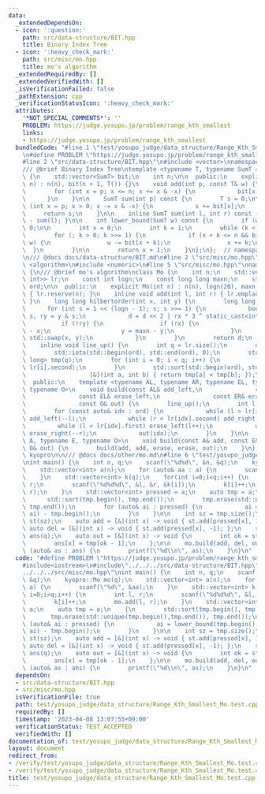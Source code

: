 ```yaml
---
data:
  _extendedDependsOn:
  - icon: ':question:'
    path: src/data-structure/BIT.hpp
    title: Binary Index Tree
  - icon: ':heavy_check_mark:'
    path: src/misc/mo.hpp
    title: mo's algorithm
  _extendedRequiredBy: []
  _extendedVerifiedWith: []
  _isVerificationFailed: false
  _pathExtension: cpp
  _verificationStatusIcon: ':heavy_check_mark:'
  attributes:
    '*NOT_SPECIAL_COMMENTS*': ''
    PROBLEM: https://judge.yosupo.jp/problem/range_kth_smallest
    links:
    - https://judge.yosupo.jp/problem/range_kth_smallest
  bundledCode: "#line 1 \"test/yosupo_judge/data_structure/Range_Kth_Smallest_Mo.test.cpp\"\
    \n#define PROBLEM \"https://judge.yosupo.jp/problem/range_kth_smallest\"\n\n#include<iostream>\n\
    #line 2 \"src/data-structure/BIT.hpp\"\n#include <vector>\nnamespace kyopro {\n\
    /// @brief Binary Index Tree\ntemplate <typename T, typename SumT = T> class BIT\
    \ {\n    std::vector<SumT> bit;\n    int n;\n\n  public:\n    explicit BIT(int\
    \ n) : n(n), bit(n + 1, T()) {}\n    void add(int p, const T& w) {\n        p++;\n\
    \        for (int x = p; x <= n; x += x & -x) {\n            bit[x] += w;\n  \
    \      }\n    }\n\n    SumT sum(int p) const {\n        T s = 0;\n\n        for\
    \ (int x = p; x > 0; x -= x & -x) {\n            s += bit[x];\n        }\n   \
    \     return s;\n    }\n\n    inline SumT sum(int l, int r) const { return sum(r)\
    \ - sum(l); }\n\n    int lower_bound(SumT w) const {\n        if (w <= 0) return\
    \ 0;\n\n        int x = 0;\n        int k = 1;\n        while (k < n) k <<= 1;\n\
    \        for (; k > 0; k >>= 1) {\n            if (x + k <= n && bit[x + k] <\
    \ w) {\n                w -= bit[x + k];\n                x += k;\n          \
    \  }\n        }\n\n        return x + 1;\n    }\n};\n};  // namespace kyopro\n\
    \n/// @docs docs/data-structure/BIT.md\n#line 2 \"src/misc/mo.hpp\"\n#include\
    \ <algorithm>\n#include <numeric>\n#line 5 \"src/misc/mo.hpp\"\nnamespace kyopro\
    \ {\n/// @brief mo's algorithm\nclass Mo {\n    int n;\n    std::vector<std::pair<int,\
    \ int>> lr;\n    const int logn;\n    const long long maxn;\n    std::vector<int>\
    \ ord;\n\n  public:\n    explicit Mo(int n) : n(n), logn(20), maxn(1ll << logn)\
    \ { lr.reserve(n); }\n    inline void add(int l, int r) { lr.emplace_back(l, r);\
    \ }\n    long long hilbertorder(int x, int y) {\n        long long d = 0;\n  \
    \      for (int s = 1 << (logn - 1); s; s >>= 1) {\n            bool rx = x &\
    \ s, ry = y & s;\n            d = d << 2 | rx * 3 ^ static_cast<int>(ry);\n  \
    \          if (!ry) {\n                if (rx) {\n                    x = maxn\
    \ - x;\n                    y = maxn - y;\n                }\n               \
    \ std::swap(x, y);\n            }\n        }\n        return d;\n    }\n\n  private:\n\
    \    inline void line_up() {\n        int q = lr.size();\n        ord.resize(q);\n\
    \        std::iota(std::begin(ord), std::end(ord), 0);\n        std::vector<long\
    \ long> tmp(q);\n        for (int i = 0; i < q; i++) {\n            tmp[i] = hilbertorder(lr[i].first,\
    \ lr[i].second);\n        }\n        std::sort(std::begin(ord), std::end(ord),\n\
    \                  [&](int a, int b) { return tmp[a] < tmp[b]; });\n    }\n\n\
    \  public:\n    template <typename AL, typename AR, typename EL, typename ER,\
    \ typename O>\n    void build(const AL& add_left,\n               const AR& add_right,\n\
    \               const EL& erase_left,\n               const ER& erase_right,\n\
    \               const O& out) {\n        line_up();\n        int l = 0, r = 0;\n\
    \        for (const auto& idx : ord) {\n            while (l > lr[idx].first)\
    \ add_left(--l);\n            while (r < lr[idx].second) add_right(r++);\n   \
    \         while (l < lr[idx].first) erase_left(l++);\n            while (r > lr[idx].second)\
    \ erase_right(--r);\n            out(idx);\n        }\n    }\n\n    template <typename\
    \ A, typename E, typename O>\n    void build(const A& add, const E& erase, const\
    \ O& out) {\n        build(add, add, erase, erase, out);\n    }\n};\n};  // namespace\
    \ kyopro\n\n/// @docs docs/other/mo.md\n#line 6 \"test/yosupo_judge/data_structure/Range_Kth_Smallest_Mo.test.cpp\"\
    \nint main() {\n    int n, q;\n    scanf(\"%d%d\", &n, &q);\n    kyopro::Mo mo(q);\n\
    \    std::vector<int> a(n);\n    for (auto& aa : a) {\n        scanf(\"%d\", &aa);\n\
    \    }\n    std::vector<int> k(q);\n    for(int i=0;i<q;i++) {\n        int l,\
    \ r;\n        scanf(\"%d%d%d\", &l, &r, &k[i]);\n        k[i]++;\n        mo.add(l,\
    \ r);\n    }\n    std::vector<int> pressed = a;\n    auto tmp = a;\n    {\n  \
    \      std::sort(tmp.begin(), tmp.end());\n        tmp.erase(std::unique(tmp.begin(),tmp.end()),\
    \ tmp.end());\n        for (auto& ai : pressed) {\n            ai = lower_bound(tmp.begin(),tmp.end(),\
    \ ai) - tmp.begin();\n        }\n    }\n\n    int sz = tmp.size();\n    kyopro::BIT<int>\
    \ st(sz);\n    auto add = [&](int x) -> void { st.add(pressed[x], 1); };\n   \
    \ auto del = [&](int x) -> void { st.add(pressed[x], -1); };\n    std::vector<int>\
    \ ans(q);\n    auto out = [&](int x) -> void {\n        int ok = st.lower_bound(k[x]);\n\
    \        ans[x] = tmp[ok - 1];\n    };\n\n    mo.build(add, del, out);\n    for\
    \ (auto& as : ans) {\n        printf(\"%d\\n\", as);\n    }\n}\n"
  code: "#define PROBLEM \"https://judge.yosupo.jp/problem/range_kth_smallest\"\n\n\
    #include<iostream>\n#include\"../../../src/data-structure/BIT.hpp\"\n#include\"\
    ../../../src/misc/mo.hpp\"\nint main() {\n    int n, q;\n    scanf(\"%d%d\", &n,\
    \ &q);\n    kyopro::Mo mo(q);\n    std::vector<int> a(n);\n    for (auto& aa :\
    \ a) {\n        scanf(\"%d\", &aa);\n    }\n    std::vector<int> k(q);\n    for(int\
    \ i=0;i<q;i++) {\n        int l, r;\n        scanf(\"%d%d%d\", &l, &r, &k[i]);\n\
    \        k[i]++;\n        mo.add(l, r);\n    }\n    std::vector<int> pressed =\
    \ a;\n    auto tmp = a;\n    {\n        std::sort(tmp.begin(), tmp.end());\n \
    \       tmp.erase(std::unique(tmp.begin(),tmp.end()), tmp.end());\n        for\
    \ (auto& ai : pressed) {\n            ai = lower_bound(tmp.begin(),tmp.end(),\
    \ ai) - tmp.begin();\n        }\n    }\n\n    int sz = tmp.size();\n    kyopro::BIT<int>\
    \ st(sz);\n    auto add = [&](int x) -> void { st.add(pressed[x], 1); };\n   \
    \ auto del = [&](int x) -> void { st.add(pressed[x], -1); };\n    std::vector<int>\
    \ ans(q);\n    auto out = [&](int x) -> void {\n        int ok = st.lower_bound(k[x]);\n\
    \        ans[x] = tmp[ok - 1];\n    };\n\n    mo.build(add, del, out);\n    for\
    \ (auto& as : ans) {\n        printf(\"%d\\n\", as);\n    }\n}\n"
  dependsOn:
  - src/data-structure/BIT.hpp
  - src/misc/mo.hpp
  isVerificationFile: true
  path: test/yosupo_judge/data_structure/Range_Kth_Smallest_Mo.test.cpp
  requiredBy: []
  timestamp: '2023-04-08 13:07:55+09:00'
  verificationStatus: TEST_ACCEPTED
  verifiedWith: []
documentation_of: test/yosupo_judge/data_structure/Range_Kth_Smallest_Mo.test.cpp
layout: document
redirect_from:
- /verify/test/yosupo_judge/data_structure/Range_Kth_Smallest_Mo.test.cpp
- /verify/test/yosupo_judge/data_structure/Range_Kth_Smallest_Mo.test.cpp.html
title: test/yosupo_judge/data_structure/Range_Kth_Smallest_Mo.test.cpp
---
```

